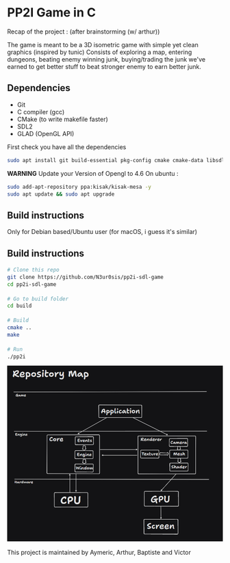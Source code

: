 # PP2I Game in C

Recap of the project : (after brainstorming (w/ arthur))

The game is meant to be a 3D isometric game with simple yet clean graphics (inspired by tunic)
Consists of exploring a map, entering dungeons, beating enemy winning junk, buying/trading the junk we've earned
to get better stuff to beat stronger enemy to earn better junk.


## Dependencies

- Git
- C compiler (gcc)
- CMake  (to write makefile faster)
- SDL2
- GLAD (OpenGL API)

First check you have all the dependencies

```sh
sudo apt install git build-essential pkg-config cmake cmake-data libsdl2-dev libsdl2-gfx-dev assimp-utils libassimp-dev libassimp5
```
**WARNING** 
Update your Version of Opengl to 4.6
On ubuntu : 

```sh
sudo add-apt-repository ppa:kisak/kisak-mesa -y
sudo apt update && sudo apt upgrade
```
## Build instructions

Only for Debian based/Ubuntu user (for macOS, i guess it's similar)


## Build instructions

```sh
# Clone this repo
git clone https://github.com/N3ur0sis/pp2i-sdl-game
cd pp2i-sdl-game

# Go to build folder
cd build

# Build
cmake ..
make

# Run
./pp2i
```
![Repository Map](https://github.com/N3ur0sis/pp2i-sdl-game/blob/main/docs/architecture.png)

This project is maintained by Aymeric, Arthur, Baptiste and Victor 




